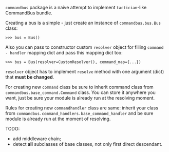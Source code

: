 `commandbus` package is a naive attempt to implement `tactician`-like CommandBus bundle.

Creating a bus is a simple - just create an instance of `commandbus.bus.Bus` class:
 
 `>>> bus = Bus()`
 
 Also you can pass to constructor 
custom `resolver` object for filling `command - handler` mapping dict and pass this mapping dict too:

`>>> bus = Bus(resolver=CustomResolver(), command_map={...})`

`resolver` object has to implement `resolve` method with one argument (dict)
that **must be changed**. 

For creating new `command` class be sure to inherit command class from `commandbus.base_command.Command` class. 
You can store it anywhere you want, just be sure your module is already run at the resolving moment.
 
Rules for creating new `commandhandler` class are same: inherit your class from 
`commandbus.command_handlers.base_command_handler` and be sure module is already run at the moment of resolving.    

TODO: 
- add middleware chain;
- detect **all** subclasses of base classes, not only first 
direct descendant.